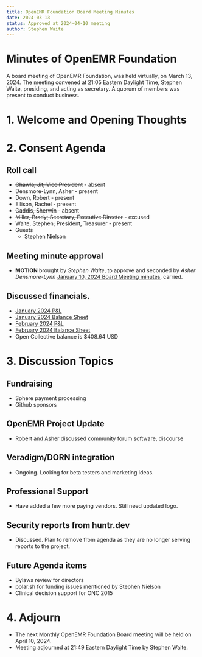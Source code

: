 ```yaml
---
title: OpenEMR Foundation Board Meeting Minutes
date: 2024-03-13
status: Approved at 2024-04-10 meeting
author: Stephen Waite
---
```


# Minutes of OpenEMR Foundation

A board meeting of OpenEMR Foundation, was held virtually, on March 13, 2024. The meeting convened at 21:05 Eastern Daylight Time, Stephen Waite, presiding, and acting as secretary. A quorum of members was present to conduct business.

# 1. Welcome and Opening Thoughts

# 2. Consent Agenda
## Roll call
  - ~~Chawla, Jit; Vice President~~ - absent
  - Densmore-Lynn, Asher - present
  - Down, Robert - present
  - Ellison, Rachel - present
  - ~~Gaddis, Sherwin~~ - absent
  - ~~Miller, Brady; Secretary, Executive Director~~ - excused
  - Waite, Stephen; President, Treasurer - present
  - Guests
    - Stephen Nielson
## Meeting minute approval
  - **MOTION** brought by _Stephen Waite_, to approve and seconded by _Asher Densmore-Lynn_ [January 10, 2024 Board Meeting minutes](https://github.com/openemr/foundation-minutes/blob/master/2024-01-10-Board.md), carried.

## Discussed financials.
  - [January 2024 P&L](https://community.open-emr.org/uploads/short-url/9oG2aU6fUdMN1G5YIpRM854AjIP.pdf)
  - [January 2024 Balance Sheet](https://community.open-emr.org/uploads/short-url/l04kwLKt2VScvALY5JRR3tNw6MZ.pdf)
  - [February 2024 P&L](https://community.open-emr.org/uploads/short-url/iBcHWIwgVqVS0iXwABS5IJiHjmZ.pdf)
  - [February 2024 Balance Sheet](https://community.open-emr.org/uploads/short-url/jWraCwTGcxrcfQvYblqSkLeJiec.pdf)
  - Open Collective balance is $408.64 USD

# 3. Discussion Topics

## Fundraising
  - Sphere payment processing
  - Github sponsors

## OpenEMR Project Update
  - Robert and Asher discussed community forum software, discourse

## Veradigm/DORN integration
  - Ongoing. Looking for beta testers and marketing ideas.

## Professional Support
  - Have added a few more paying vendors. Still need updated logo.

## Security reports from huntr.dev
  - Discussed. Plan to remove from agenda as they are no longer serving reports to the project.

## Future Agenda items
  - Bylaws review for directors
  - polar.sh for funding issues mentioned by Stephen Nielson
  - Clinical decision support for ONC 2015
# 4. Adjourn
  - The next Monthly OpenEMR Foundation Board meeting will be held on April 10, 2024.
  - Meeting adjourned at 21:49 Eastern Daylight Time by Stephen Waite.
